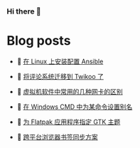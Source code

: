 ### Hi there 👋

# Blog posts
<!-- BLOG-POST-LIST:START -->
- 🥳 [在 Linux 上安装配置 Ansible](https://blog.oopsky.top/post/7574f282/) 

- 🦆 [将评论系统迁移到 Twikoo 了](https://blog.oopsky.top/post/e33ba8b8/) 

- 🎉 [虚拟机软件中常用的几种网卡的区别](https://blog.oopsky.top/post/98ac915d/) 

- 🤠 [在 Windows CMD 中为某命令设置别名](https://blog.oopsky.top/post/59f07d80/) 

- 👺 [为 Flatpak 应用程序指定 GTK 主题](https://blog.oopsky.top/post/f4f54c22/) 

- 🥰 [跨平台浏览器书签同步方案](https://blog.oopsky.top/post/89ee99f4/) 
<!-- BLOG-POST-LIST:END -->

<!--
<div>
<img  src="https://github-readme-stats.vercel.app/api?username=waleslau&show_icons=true&theme=tokyo&icon_color=6392DF" style="    border-radius: 5px; filter: drop-shadow(2px 2px 3px dark) !important; height: 150px; margin: 10px;">
<img src="https://github-readme-stats.vercel.app/api/top-langs/?username=waleslau&layout=compact&theme=tokyo" style="border-radius: 5px; filter: drop-shadow(2px 2px 3px dark) !important; height: 150px; margin-left: 10px;">
</div>
-->

<!--
**waleslau/waleslau** is a ✨ _special_ ✨ repository because its `README.md` (this file) appears on your GitHub profile.

Here are some ideas to get you started:

- 🔭 I’m currently working on ...
- 🌱 I’m currently learning ...
- 👯 I’m looking to collaborate on ...
- 🤔 I’m looking for help with ...
- 💬 Ask me about ...
- 📫 How to reach me: ...
- 😄 Pronouns: ...
- ⚡ Fun fact: ...
-->
